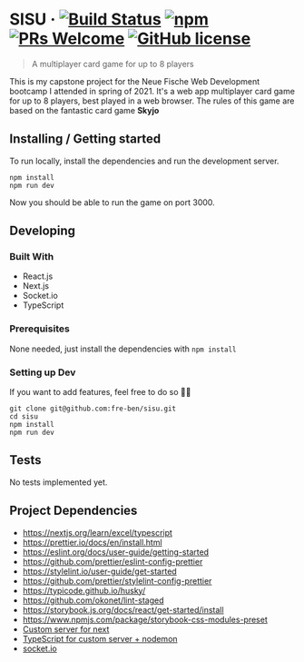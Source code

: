 # SISU &middot; [![Build Status](https://img.shields.io/travis/npm/npm/latest.svg?style=flat-square)](https://travis-ci.org/npm/npm) [![npm](https://img.shields.io/npm/v/npm.svg?style=flat-square)](https://www.npmjs.com/package/npm) [![PRs Welcome](https://img.shields.io/badge/PRs-welcome-brightgreen.svg?style=flat-square)](http://makeapullrequest.com) [![GitHub license](https://img.shields.io/badge/license-MIT-blue.svg?style=flat-square)](https://github.com/your/your-project/blob/master/LICENSE)
> A multiplayer card game for up to 8 players

This is my capstone project for the Neue Fische Web Development bootcamp I attended in spring of 2021.
It's a web app multiplayer card game for up to 8 players, best played in a web browser.
The rules of this game are based on the fantastic card game __Skyjo__

## Installing / Getting started

To run locally, install the dependencies and run the development server.

```shell
npm install
npm run dev
```
Now you should be able to run the game on port 3000.

## Developing

### Built With
- React.js
- Next.js
- Socket.io
- TypeScript

### Prerequisites
None needed, just install the dependencies with `npm install`

### Setting up Dev

If you want to add features, feel free to do so 🧙‍♂️

```shell
git clone git@github.com:fre-ben/sisu.git
cd sisu
npm install
npm run dev
```




## Tests

No tests implemented yet.


## Project Dependencies

- https://nextjs.org/learn/excel/typescript
- https://prettier.io/docs/en/install.html
- https://eslint.org/docs/user-guide/getting-started
- https://github.com/prettier/eslint-config-prettier
- https://stylelint.io/user-guide/get-started
- https://github.com/prettier/stylelint-config-prettier
- https://typicode.github.io/husky/
- https://github.com/okonet/lint-staged
- https://storybook.js.org/docs/react/get-started/install
- https://www.npmjs.com/package/storybook-css-modules-preset
- [Custom server for next](https://nextjs.org/docs/advanced-features/custom-server)
- [TypeScript for custom server + nodemon](https://github.com/vercel/next.js/tree/canary/examples/custom-server-typescript)
- [socket.io](https://socket.io/)
